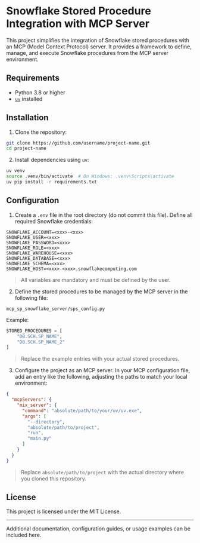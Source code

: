 # Snowflake Stored Procedure Integration with MCP Server

This project simplifies the integration of Snowflake stored procedures with an MCP (Model Context Protocol) server. It provides a framework to define, manage, and execute Snowflake procedures from the MCP server environment.

## Requirements

- Python 3.8 or higher
- [`uv`](https://github.com/astral-sh/uv) installed

## Installation

1. Clone the repository:

```bash
git clone https://github.com/username/project-name.git
cd project-name
```

2. Install dependencies using `uv`:

```bash
uv venv
source .venv/bin/activate  # On Windows: .venv\Scripts\activate
uv pip install -r requirements.txt
```

## Configuration

1. Create a `.env` file in the root directory (do not commit this file). Define all required Snowflake credentials:

```
SNOWFLAKE_ACCOUNT=<xxx>-<xxx>
SNOWFLAKE_USER=<xxx>
SNOWFLAKE_PASSWORD=<xxx>
SNOWFLAKE_ROLE=<xxx>
SNOWFLAKE_WAREHOUSE=<xxx>
SNOWFLAKE_DATABASE=<xxx>
SNOWFLAKE_SCHEMA=<xxx>
SNOWFLAKE_HOST=<xxx>-<xxx>.snowflakecomputing.com
```

> All variables are mandatory and must be defined by the user.

2. Define the stored procedures to be managed by the MCP server in the following file:

```
mcp_sp_snowflake_server/sps_config.py
```

Example:

```python
STORED_PROCEDURES = [
    "DB.SCH.SP_NAME",
    "DB.SCH.SP_NAME_2"
]
```

> Replace the example entries with your actual stored procedures.

3. Configure the project as an MCP server. In your MCP configuration file, add an entry like the following, adjusting the paths to match your local environment:

```json
{
  "mcpServers": {
    "mix_server": {
      "command": "absolute/path/to/your/uv/uv.exe",
      "args": [
        "--directory",
        "absolute/path/to/project",
        "run",
        "main.py"
      ]
    }
  }
}
```

> Replace `absolute/path/to/project` with the actual directory where you cloned this repository.

## License

This project is licensed under the MIT License.

---

Additional documentation, configuration guides, or usage examples can be included here.
